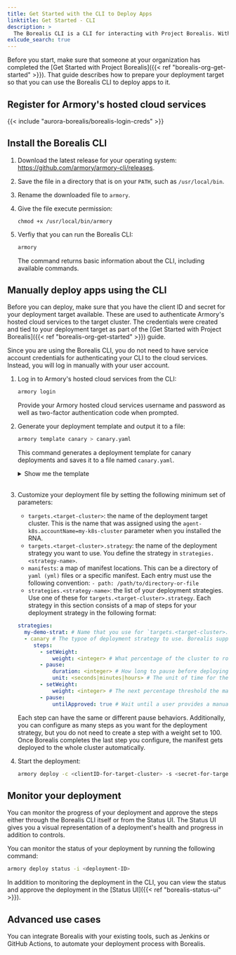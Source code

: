 ```yaml
---
title: Get Started with the CLI to Deploy Apps
linktitle: Get Started - CLI
description: >
  The Borealis CLI is a CLI for interacting with Project Borealis. With the CLI, you can manually deploy apps directly from your command line.
exlcude_search: true
---
```


Before you start, make sure that someone at your organization has completed the [Get Started with Project Borealis]({{< ref "borealis-org-get-started" >}}). That guide describes how to prepare your deployment target so that you can use the Borealis CLI to deploy apps to it.

## Register for Armory's hosted cloud services

{{< include "aurora-borealis/borealis-login-creds" >}}

## Install the Borealis CLI

1. Download the latest release for your operating system: https://github.com/armory/armory-cli/releases.
2. Save the file in a directory that is on your `PATH`, such as `/usr/local/bin`.
3. Rename the downloaded file to `armory`.
4. Give the file execute permission:

   ```
   chmod +x /usr/local/bin/armory
   ```

5. Verfiy that you can run the Borealis CLI:

   ```bash
   armory 
   ```

   The command returns basic information about the CLI, including available commands.

## Manually deploy apps using the CLI

Before you can deploy, make sure that you have the client ID and secret for your deployment target available. These are used to authenticate Armory's hosted cloud services to the target cluster. The credentials were created and tied to your deployment target as part of the [Get Started with Project Borealis]({{< ref "borealis-org-get-started" >}}) guide.

Since you are using the Borealis CLI, you do not need to have  service account credentials for authenticating your CLI to the cloud services. Instead, you will log in manually with your user account.

1. Log in to Armory's hosted cloud services from the CLI:
   
   ```bash
   armory login
   ```

   Provide your Armory hosted cloud services username and password as well as two-factor authentication code when prompted.
2. Generate your deployment template and output it to a file:
   
   ```bash
   armory template canary > canary.yaml
   ```

   This command generates a deployment template for canary deployments and saves it to a file named `canary.yaml`.
   <details><summary>Show me the template</summary>
   
   ```yaml
   SOME YAML HERE
   ```
   </details><br>

3. Customize your deployment file by setting the following minimum set of parameters:

   - `targets.<target-cluster>`: the name of the deployment target cluster. This is the name that was assigned using the `agent-k8s.accountName=my-k8s-cluster` parameter when you installed the RNA.
   - `targets.<target-cluster>.strategy`: the name of the deployment strategy you want to use. You define the strategy in `strategies.<strategy-name>`.
   - `manifests`: a map of manifest locations. This can be a directory of `yaml (yml)` files or a specific manifest. Each entry must use the following convention:  `- path: /path/to/directory-or-file`
   - `strategies.<strategy-name>`: the list of your deployment strategies. Use one of these for `targets.<target-cluster>.strategy`. Each strategy in this section consists of a map of steps for your deployment strategy in the following format:

   ```yaml
   strategies:
     my-demo-strat: # Name that you use for `targets.<target-cluster>.strategy
     - canary # The typoe of deployment strategy to use. Borealis supports `canary`.
        steps:
          - setWeight: 
              weight: <integer> # What percentage of the cluster to roll out the manifest to before pausing.
          - pause:
              duration: <integer> # How long to pause before deploying the manifest to the next threshold.
              unit: <seconds|minutes|hours> # The unit of time for the duration.
          - setWeight:
              weight: <integer> # The next percentage threshold the manifest should get deployed to before pausing.
          - pause:
              untilApproved: true # Wait until a user provides a manual approval before deploying the manifest
   ```

   Each step can have the same or different pause behaviors. Additionally, you can configure as many steps  as you want for the deployment strategy, but you do not need to create a step with a weight set to 100. Once Borealis completes the last step you configure, the manifest gets deployed to the whole cluster automatically.

4. Start the deployment:
   
   ```bash
   armory deploy -c <clientID-for-target-cluster> -s <secret-for-target-cluster>  -f canary.yaml
   ```

## Monitor your deployment

You can monitor the progress of your deployment and approve the steps either through the Borealis CLI itself or from the Status UI. The Status UI gives you a visual representation of a deployment's health and progress in addition to controls.

You can monitor the status of your deployment by running the following command:

```bash
armory deploy status -i <deployment-ID>
```

In addition to monitoring the deployment in the CLI, you can view the status and approve the deployment in the [Status UI]({{< ref "borealis-status-ui" >}}).

## Advanced use cases

You can integrate Borealis with your existing tools, such as Jenkins or GitHub Actions, to automate your deployment process with Borealis.